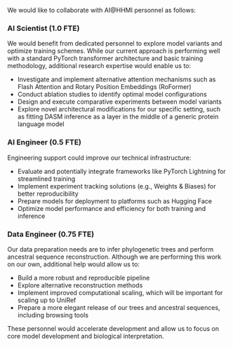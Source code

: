 We would like to collaborate with AI@HHMI personnel as follows:

### AI Scientist (1.0 FTE)
We would benefit from dedicated personnel to explore model variants and optimize training schemes. While our current approach is performing well with a standard PyTorch transformer architecture and basic training methodology, additional research expertise would enable us to:
- Investigate and implement alternative attention mechanisms such as Flash Attention and Rotary Position Embeddings (RoFormer)
- Conduct ablation studies to identify optimal model configurations
- Design and execute comparative experiments between model variants
- Explore novel architectural modifications for our specific setting, such as fitting DASM inference as a layer in the middle of a generic protein language model

### AI Engineer (0.5 FTE)
Engineering support could improve our technical infrastructure:
- Evaluate and potentially integrate frameworks like PyTorch Lightning for streamlined training
- Implement experiment tracking solutions (e.g., Weights & Biases) for better reproducibility
- Prepare models for deployment to platforms such as Hugging Face
- Optimize model performance and efficiency for both training and inference

### Data Engineer (0.75 FTE)
Our data preparation needs are to infer phylogenetic trees and perform ancestral sequence reconstruction. Although we are performing this work on our own, additional help would allow us to:
- Build a more robust and reproducible pipeline
- Explore alternative reconstruction methods
- Implement improved computational scaling, which will be important for scaling up to UniRef
- Prepare a more elegant release of our trees and ancestral sequences, including browsing tools

These personnel would accelerate development and allow us to focus on core model development and biological interpretation.